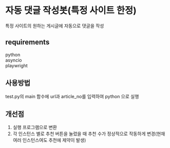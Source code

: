 # 자동 댓글 작성봇(특정 사이트 한정)
특정 사이트의 원하는 게시글에 자동으로 댓글을 작성
## requirements
python\
asyncio\
playwright
## 사용방법
test.py의 main 함수에 url과 article_no를 입력하여 python 으로 실행
## 개선점
1. 실행 프로그램으로 변환
2. 각 인스턴스 별로 추천 버튼을 눌렀을 때 추천 수가 정상적으로 작동하게 변경(현재 여러 인스턴스여도 추천에 제약이 발생)
